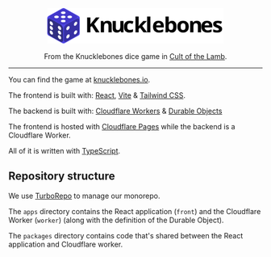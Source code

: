 <p align="center">
  <a href="https://knucklebones.io" target="_blank">
    <picture>
      <source media="(prefers-color-scheme: dark)" srcset="./.github/logo-dark.svg">
      <source media="(prefers-color-scheme: light)" srcset="./.github/logo-light.svg">
      <img alt="Knucklebones" src="./.github/logo-light.svg" width="350" height="70" style="max-width: 100%;">
    </picture>
  </a>
</p>

<p align="center">
  From the Knucklebones dice game in <a href="https://www.cultofthelamb.com/" target="_blank">Cult of the Lamb</a>.
</p>

---

You can find the game at [knucklebones.io](https://knucklebones.io/).

The frontend is built with: [React](https://reactjs.org/), [Vite](https://vitejs.dev/) & [Tailwind CSS](https://tailwindcss.com/).

The backend is built with: [Cloudflare Workers](https://developers.cloudflare.com/workers/) & [Durable Objects](https://developers.cloudflare.com/workers/runtime-apis/durable-objects/)

The frontend is hosted with [Cloudflare Pages](https://developers.cloudflare.com/pages/) while the backend is a Cloudflare Worker.

All of it is written with [TypeScript](https://www.typescriptlang.org/).

## Repository structure

We use [TurboRepo](https://turbo.build/) to manage our monorepo.

The `apps` directory contains the React application (`front`) and the Cloudflare Worker (`worker`) (along with the definition of the Durable Object).

The `packages` directory contains code that's shared between the React application and Cloudflare worker.
